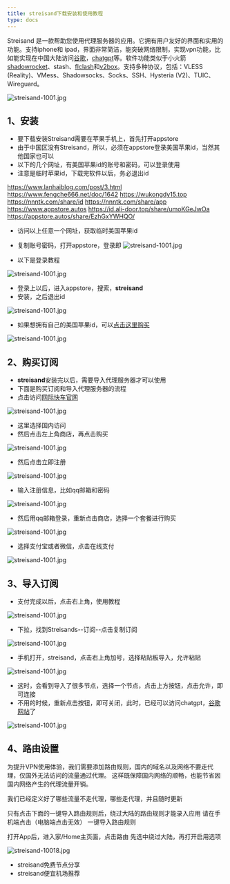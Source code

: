 ```yaml
---
title: streisand下载安装和使用教程
type: docs
---
```


Streisand 是一款帮助您使用代理服务器的应用。它拥有用户友好的界面和实用的功能。支持iphone和
ipad，界面非常简洁，能突破网络限制，实现vpn功能，比如能实现在中国大陆访问[谷歌](https://googleaccount.info/zh)，[chatgpt](https://chatgpt-apk.app/zh)等。软件功能类似于小火箭[shadowrocket](https://shadowrocket.ink/zh)、stash、[flclash](https://flclash.xyz/zh)和[v2box](https://v2box.pro/zh)。支持多种协议，包括：VLESS (Reality)、VMess、Shadowsocks、Socks、SSH、Hysteria (V2)、TUIC、Wireguard。

![streisand-1001.jpg](https://streisand.onl/img/streisand-1001.jpg)

## 1、安装

- 要下载安装Streisand需要在苹果手机上，首先打开appstore
- 由于中国区没有Streisand，所以，必须在appstore登录美国苹果id，当然其他国家也可以
- 以下的几个网址，有美国苹果id的账号和密码，可以登录使用
- 注意是临时苹果id，下载完软件以后，务必退出id

https://www.lanhaiblog.com/post/3.html
https://www.fengche666.net/doc/1642
https://wukongdy15.top
https://nnntk.com/share/id
https://nnntk.com/share/app
https://www.appstore.autos
https://id.ali-door.top/share/umoKGeJwOa
https://appstore.autos/share/EzhGxYWHQO/

- 访问以上任意一个网址，获取临时美国苹果id
- 复制账号密码，打开appstore，登录即
![streisand-1001.jpg](https://streisand.onl/img/streisand-1002.jpg)



- 以下是登录教程

![streisand-1001.jpg](https://streisand.onl/img/streisand-1003.jpg)

- 登录上以后，进入appstore，搜索，**streisand**
- 安装，之后退出id

![streisand-1001.jpg](https://streisand.onl/img/streisand-1004.jpg)

- 如果想拥有自己的美国苹果id，可以[点击这里购买](https://appsir.shop/product/THPIpDr1RyVZ5w5l)

![streisand-1001.jpg](https://streisand.onl/img/streisand-1005.jpg)

## 2、购买订阅

- **streisand**安装完以后，需要导入代理服务器才可以使用
- 下面是购买订阅和导入代理服务器的流程
- 点击访问[网际快车官网](https://快车.com/?c=REZUOC)

![streisand-1001.jpg](https://streisand.onl/img/streisand-1006.jpg)

- 这里选择国内访问
- 然后点击左上角商店，再点击购买

![streisand-1001.jpg](https://streisand.onl/img/streisand-1007.jpg)


- 然后点击立即注册

![streisand-1001.jpg](https://streisand.onl/img/streisand-1008.jpg)

- 输入注册信息，比如qq邮箱和密码

![streisand-1001.jpg](https://streisand.onl/img/streisand-1009.jpg)


- 然后用qq邮箱登录，重新点击商店，选择一个套餐进行购买

![streisand-1001.jpg](https://streisand.onl/img/streisand-10010.jpg)

- 选择支付宝或者微信，点击在线支付

![streisand-1001.jpg](https://streisand.onl/img/streisand-10011.jpg)



## 3、导入订阅

- 支付完成以后，点击右上角，使用教程

![streisand-1001.jpg](https://streisand.onl/img/streisand-10012.jpg)

  - 下拉，找到Streisands--订阅--点击复制订阅
 
![streisand-1001.jpg](https://streisand.onl/img/streisand-10014.jpg)

- 手机打开，streisand，点击右上角加号，选择粘贴板导入，允许粘贴

![streisand-1001.jpg](https://streisand.onl/img/streisand-10013.jpg)

- 这时，会看到导入了很多节点，选择一个节点，点击上方按钮，点击允许，即可连接
- 不用的时候，重新点击按钮，即可关闭，此时，已经可以访问chatgpt，[谷歌网站](https://googleaccount.info/zh)了

![streisand-1001.jpg](https://streisand.onl/img/streisand-10015.jpg)


## 4、路由设置

为提升VPN使用体验，我们需要添加路由规则，国内的域名以及网络不要走代理，仅国外无法访问的流量通过代理。 这样既保障国内网络的顺畅，也能节省因国内网络产生的代理流量开销。

我们已经定义好了哪些流量不走代理，哪些走代理，并且随时更新

只有点击下面的一键导入路由规则后，绕过大陆的路由规则才能录入应用
请在手机端点击（电脑端点击无效） 一键导入路由规则

打开App后，进入家/Home主页面，点击路由 先选中绕过大陆，再打开启用选项



![streisand-10018.jpg](https://streisand.onl/img/streisand-10018.jpg)


- streisand免费节点分享
- streisand便宜机场推荐